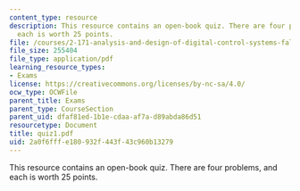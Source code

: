 ```yaml
---
content_type: resource
description: This resource contains an open-book quiz. There are four problems, and
  each is worth 25 points.
file: /courses/2-171-analysis-and-design-of-digital-control-systems-fall-2006/2a0f6fffe180932f443f43c960b13279_quiz1.pdf
file_size: 255404
file_type: application/pdf
learning_resource_types:
- Exams
license: https://creativecommons.org/licenses/by-nc-sa/4.0/
ocw_type: OCWFile
parent_title: Exams
parent_type: CourseSection
parent_uid: dfaf81ed-1b1e-cdaa-af7a-d89abda86d51
resourcetype: Document
title: quiz1.pdf
uid: 2a0f6fff-e180-932f-443f-43c960b13279
---
```

This resource contains an open-book quiz. There are four problems, and each is worth 25 points.